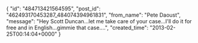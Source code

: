  {
   "id": "484713421564595",
   "post_id": "462493170453287_484074394961831",
   "from_name": "Pete Daoust",
   "message": "Hey Scott Duncan...let me take care of your case...I'll do it for free and in English...gimmie that case....",
   "created_time": "2013-02-25T00:14:04+0000"
 }
